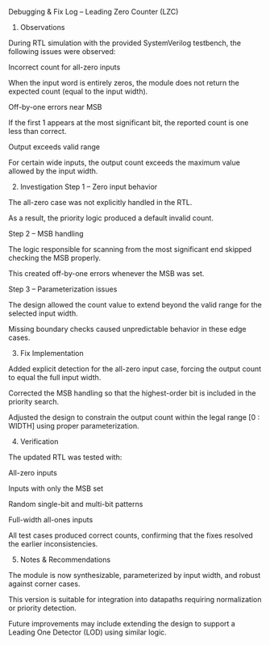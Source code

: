 Debugging & Fix Log – Leading Zero Counter (LZC)


1. Observations

During RTL simulation with the provided SystemVerilog testbench, the following issues were observed:

Incorrect count for all-zero inputs

When the input word is entirely zeros, the module does not return the expected count (equal to the input width).

Off-by-one errors near MSB

If the first 1 appears at the most significant bit, the reported count is one less than correct.

Output exceeds valid range

For certain wide inputs, the output count exceeds the maximum value allowed by the input width.

2. Investigation
Step 1 – Zero input behavior

The all-zero case was not explicitly handled in the RTL.

As a result, the priority logic produced a default invalid count.

Step 2 – MSB handling

The logic responsible for scanning from the most significant end skipped checking the MSB properly.

This created off-by-one errors whenever the MSB was set.

Step 3 – Parameterization issues

The design allowed the count value to extend beyond the valid range for the selected input width.

Missing boundary checks caused unpredictable behavior in these edge cases.

3. Fix Implementation

Added explicit detection for the all-zero input case, forcing the output count to equal the full input width.

Corrected the MSB handling so that the highest-order bit is included in the priority search.

Adjusted the design to constrain the output count within the legal range [0 : WIDTH] using proper parameterization.

4. Verification

The updated RTL was tested with:

All-zero inputs

Inputs with only the MSB set

Random single-bit and multi-bit patterns

Full-width all-ones inputs

All test cases produced correct counts, confirming that the fixes resolved the earlier inconsistencies.

5. Notes & Recommendations

The module is now synthesizable, parameterized by input width, and robust against corner cases.

This version is suitable for integration into datapaths requiring normalization or priority detection.

Future improvements may include extending the design to support a Leading One Detector (LOD) using similar logic.